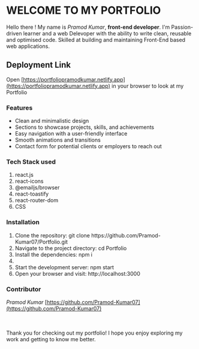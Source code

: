 # WELCOME TO MY PORTFOLIO

Hello there ! My name is *Pramod Kumar*, **front-end developer**. I'm Passion-driven learner and a web Delevoper with the ability to write clean, reusable and optimised code. Skilled at building and maintaining Front-End based web applications.

## Deployment Link

Open [https://portfoliopramodkumar.netlify.app](https://portfoliopramodkumar.netlify.app) in your browser to look at my Portfolio

### Features

<ul>
  <li>Clean and minimalistic design</li>
  <li>Sections to showcase projects, skills, and achievements</li>
  <li>Easy navigation with a user-friendly interface</li>
  <li>Smooth animations and transitions</li>
  <li>Contact form for potential clients or employers to reach out</li>
</ul>

### Tech Stack used

<ol>
  <li>react.js</li>
  <li>react-icons</li>
  <li>@emailjs/browser</li>
  <li>react-toastify</li>
  <li>react-router-dom</li>
  <li>CSS</li>
</ol>

### Installation

<ol>
  <li>Clone the repository: git clone https://github.com/Pramod-Kumar07/Portfolio.git </li>
  <li>Navigate to the project directory: cd Portfolio </li>
  <li>Install the dependencies: npm i <li>
  <li>Start the development server: npm start </li>
  <li>Open your browser and visit: http://localhost:3000 </li>
</ol>

### Contributor

*Pramod Kumar* [https://github.com/Pramod-Kumar07](https://github.com/Pramod-Kumar07)

<br><br>
Thank you for checking out my portfolio! I hope you enjoy exploring my work and getting to know me better.
